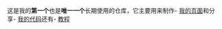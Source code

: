这是我的**第一个**也是**唯一一个**长期使用的仓库，它主要用来制作- [我的页面](https://zhs141.github.io)和分享- [我的代码](https://zhs141.github.io/file)还有- [教程](https://zhs141.github.io/Python_Teach)
